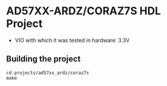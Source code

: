 <!-- no_build_example, no_dts, no_no_os -->

# AD57XX-ARDZ/CORAZ7S HDL Project

- VIO with which it was tested in hardware: 3.3V

## Building the project

```
cd projects/ad57xx_ardz/coraz7s
make
```
